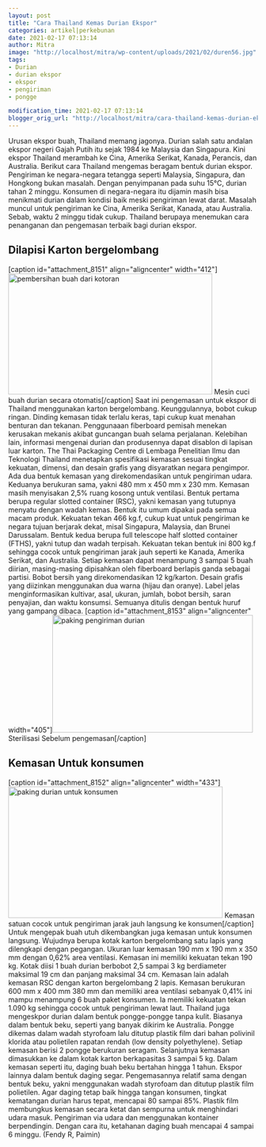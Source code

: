 ```yaml
---
layout: post
title: "Cara Thailand Kemas Durian Ekspor"
categories: artikel|perkebunan
date: 2021-02-17 07:13:14
author: Mitra
image: "http://localhost/mitra/wp-content/uploads/2021/02/duren56.jpg"
tags:
- Durian
- durian ekspor
- ekspor
- pengiriman
- pongge

modification_time: 2021-02-17 07:13:14
blogger_orig_url: "http://localhost/mitra/cara-thailand-kemas-durian-ekspor.html"
---
```


Urusan ekspor buah, Thailand memang jagonya. Durian salah satu andalan ekspor negeri Gajah Putih itu sejak 1984 ke Malaysia dan Singapura. Kini ekspor Thailand merambah ke Cina, Amerika Serikat, Kanada, Perancis, dan Australia. Berikut cara Thailand mengemas beragam bentuk durian ekspor.
Pengiriman ke negara-negara tetangga seperti Malaysia, Singapura, dan Hongkong bukan masalah. Dengan penyimpanan pada suhu 15°C, durian tahan 2 minggu. Konsumen di negara-negara itu dijamin masih bisa menikmati durian dalam kondisi baik meski pengiriman lewat darat.
Masalah muncul untuk pengiriman ke Cina, Amerika Serikat, Kanada, atau Australia. Sebab, waktu 2 minggu tidak cukup. Thailand berupaya menemukan cara penanganan dan pengemasan terbaik bagi durian ekspor.
<h2 id="Karton">Dilapisi Karton bergelombang</h2>
[caption id="attachment_8151" align="aligncenter" width="412"]<a href="http://127.0.0.1/mitra/wp-content/uploads/2021/02/durian12.jpg"><img class="wp-image-8151" src="http://127.0.0.1/mitra/wp-content/uploads/2021/02/durian12.jpg" alt="pembersihan buah dari kotoran" width="412" height="244" /></a> Mesin cuci buah durian secara otomatis[/caption]
Saat ini pengemasan untuk ekspor di Thailand menggunakan karton bergelombang. Keunggulannya, bobot cukup ringan. Dinding kemasan tidak terlalu keras, tapi cukup kuat menahan benturan dan tekanan. Penggunaaan fiberboard pemisah menekan kerusakan mekanis akibat guncangan buah selama perjalanan. Kelebihan lain, informasi mengenai durian dan produsennya dapat disablon di lapisan luar karton.
The Thai Packaging Centre di Lembaga Penelitian Ilmu dan Teknologi Thailand menetapkan spesifikasi kemasan sesuai tingkat kekuatan, dimensi, dan desain grafis yang disyaratkan negara pengimpor. Ada dua bentuk kemasan yang direkomendasikan untuk pengiriman udara. Keduanya berukuran sama, yakni 480 mm x 450 mm x 230 mm. Kemasan masih menyisakan 2,5% ruang kosong untuk ventilasi.
Bentuk pertama berupa regular slotted container (RSC), yakni kemasan yang tutupnya menyatu dengan wadah kemas. Bentuk itu umum dipakai pada semua macam produk. Kekuatan tekan 466 kg.f, cukup kuat untuk pengiriman ke negara tujuan berjarak dekat, misal Singapura, Malaysia, dan Brunei Darussalam.
Bentuk kedua berupa full telescope half slotted container (FTHS), yakni tutup dan wadah terpisah. Kekuatan tekan bentuk ini 800 kg.f sehingga cocok untuk pengiriman jarak jauh seperti ke Kanada, Amerika Serikat, dan Australia.
Setiap kemasan dapat menampung 3 sampai 5 buah diirian, masing-masing dipisahkan oleh fiberboard berlapis ganda sebagai partisi. Bobot bersih yang direkomendasikan 12 kg/karton. Desain grafis yang diizinkan menggunakan dua warna (hijau dan oranye). Label jelas menginformasikan kultivar, asal, ukuran, jumlah, bobot bersih, saran penyajian, dan waktu konsumsi. Semuanya ditulis dengan bentuk huruf yang gampang dibaca.
[caption id="attachment_8153" align="aligncenter" width="405"]<a href="http://127.0.0.1/mitra/wp-content/uploads/2021/02/duren2.jpg"><img class="wp-image-8153" src="http://127.0.0.1/mitra/wp-content/uploads/2021/02/duren2.jpg" alt="paking pengiriman durian" width="405" height="237" /></a> Sterilisasi Sebelum pengemasan[/caption]
<h2 id="konsumen">Kemasan Untuk konsumen</h2>
[caption id="attachment_8152" align="aligncenter" width="433"]<a href="http://127.0.0.1/mitra/wp-content/uploads/2021/02/durenh.jpg"><img class="wp-image-8152" src="http://127.0.0.1/mitra/wp-content/uploads/2021/02/durenh.jpg" alt="paking durian untuk konsumen" width="433" height="265" /></a> Kemasan satuan cocok untuk pengiriman jarak jauh langsung ke konsumen[/caption]
Untuk mengepak buah utuh dikembangkan juga kemasan untuk konsumen langsung. Wujudnya berupa kotak karton bergelombang satu lapis yang dilengkapi dengan pegangan. Ukuran luar kemasan 190 mm x 190 mm x 350 mm dengan 0,62% area ventilasi. Kemasan ini memiliki kekuatan tekan 190 kg. Kotak diisi 1 buah durian berbobot 2,5 sampai 3 kg berdiameter maksimal 19 cm dan panjang maksimal 34 cm.
Kemasan lain adalah kemasan RSC dengan karton bergelombang 2 lapis. Kemasan berukuran 600 mm x 400 mm 380 mm dan memiliki area ventilasi sebanyak 0,41% ini mampu menampung 6 buah paket konsumen.
Ia memiliki kekuatan tekan 1.090 kg sehingga cocok untuk pengiriman lewat laut.
Thailand juga mengeskpor durian dalam bentuk pongge-pongge tanpa kulit. Biasanya dalam bentuk beku, seperti yang banyak dikirim ke Australia. Pongge dikemas dalam wadah styrofoam lalu ditutup plastik film dari bahan polivinil klorida atau polietilen rapatan rendah (low density polyethylene). Setiap kemasan berisi 2 pongge berukuran seragam. Selanjutnya kemasan dimasukkan ke dalam kotak karton berkapasitas 3 sampai 5 kg. Dalam kemasan seperti itu, daging buah beku bertahan hingga 1 tahun.
Ekspor lainnya dalam bentuk daging segar. Pengemasannya relatif sama dengan bentuk beku, yakni menggunakan wadah styrofoam dan ditutup plastik film polietilen.
Agar daging tetap baik hingga tangan konsumen, tingkat kematangan durian harus tepat, mencapai 80 sampai 85%. Plastik film membungkus kemasan secara ketat dan sempurna untuk menghindari udara masuk. Pengiriman via udara dan menggunakan kontainer berpendingin. Dengan cara itu, ketahanan daging buah mencapai 4 sampai 6 minggu. (Fendy R, Paimin)
